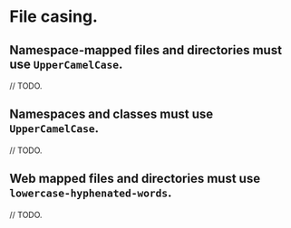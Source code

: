 # File casing.

## Namespace-mapped files and directories must use `UpperCamelCase`.

// TODO.

## Namespaces and classes must use `UpperCamelCase`.

// TODO.

## Web mapped files and directories must use `lowercase-hyphenated-words`.

// TODO.